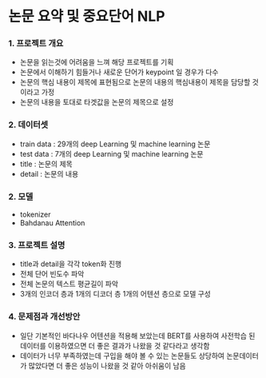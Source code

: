 # 논문 요약 및 중요단어 NLP

### 1. 프로젝트 개요
+ 논문을 읽는것에 어려움을 느껴 해당 프로젝트를 기획
+ 논문에서 이해하기 힘들거나 새로운 단어가 keypoint 일 경우가 다수
+ 논문의 핵심 내용이 제목에 표현됨으로 논문의 내용의 핵심내용이 제목을 담당할 것이라고 가정
+ 논문의 내용을 토대로 타겟값을 논문의 제목으로 설정

### 2. 데이터셋
+ train data : 29개의 deep Learning 및 machine learning 논문
+ test data : 7개의 deep Learning 및 machine learning 논문
+ title : 논문의 제목
+ detail : 논문의 내용

### 2. 모델
+ tokenizer
+ Bahdanau Attention

### 3. 프로젝트 설명
+ title과 detail을 각각 token화 진행
+ 전체 단어 빈도수 파악
+ 전체 논문의 텍스트 평균길이 파악
+ 3개의 인코더 층과 1개의 디코더 층 1개의 어텐션 층으로 모델 구성


### 4. 문제점과 개선방안
+ 일단 기본적인 바다나우 어텐션을 적용해 보았는데 BERT를 사용하여 사전학습 된 데이터를 이용하였으면 더 좋은 결과가 나왔을 것 같다라고 생각함
+ 데이터가 너무 부족하였는데 구입을 해야 볼 수 있는 논문들도 상당하여 논문데이터가 많았다면 더 좋은 성능이 나왔을 것 같아 아쉬움이 남음
